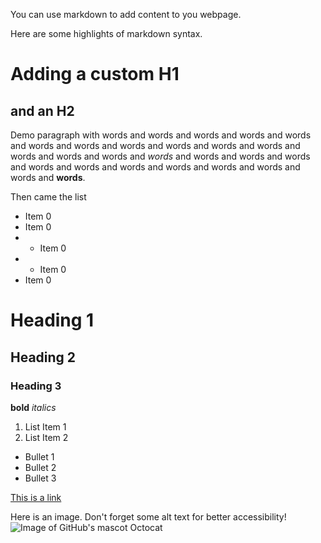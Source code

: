 You can use markdown to add content to you webpage.

Here are some highlights of markdown syntax.

# Adding a custom H1
## and an H2
Demo paragraph with words and words and words and words and words and words and words and words and words and words and words and words and words and words and *words* and words and words and words and words and words and words and words and words and words and words and **words**.

Then came the list
* Item 0
* Item 0
* * Item 0
* * Item 0
* Item 0



# Heading 1
## Heading 2
### Heading 3

**bold**
*italics*

1. List Item 1
2. List Item 2

* Bullet 1
* Bullet 2
* Bullet 3

[This is a link](https://google.com)

Here is an image. Don't forget some alt text for better accessibility!
![Image of GitHub's mascot Octocat](images/Octocat.png)
